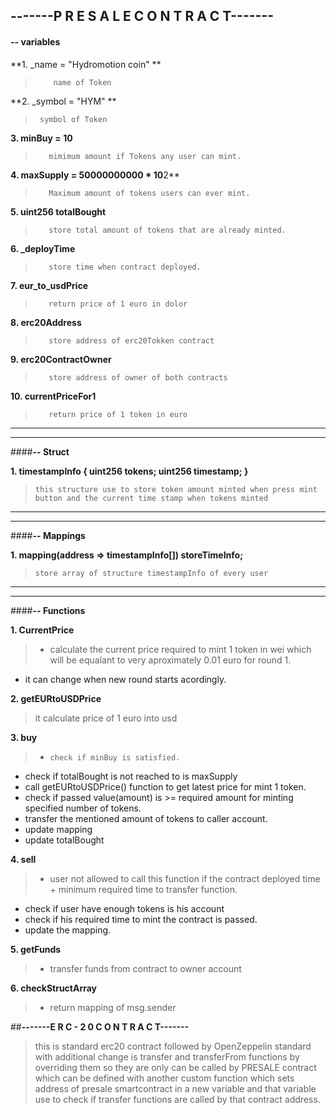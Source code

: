 ## **-------P R E S A L E   C O N T R A C T-------**

#### **-- variables**

**1.  _name = "Hydromotion coin"
**
>         name of Token

**2. _symbol = "HYM"
**
>      symbol of Token

**3. minBuy = 10**
>        mimimum amount if Tokens any user can mint.

**4. maxSupply = 50000000000 * 10**2**
>        Maximum amount of tokens users can ever mint.

**5. uint256 totalBought**
>        store total amount of tokens that are already minted.

**6. _deployTime**
>        store time when contract deployed.

**7. eur_to_usdPrice**
>        return price of 1 euro in dolor 

**8. erc20Address**
>        store address of erc20Tokken contract

**9. erc20ContractOwner**
>        store address of owner of both contracts

**10. currentPriceFor1**
>        return price of 1 token in euro

------------


------------


####**-- Struct**

**1. timestampInfo {
    uint256 tokens;
    uint256 timestamp;
}**
>     this structure use to store token amount minted when press mint button and the current time stamp when tokens minted

------------


------------


####**-- Mappings**

**1. mapping(address => timestampInfo[]) storeTimeInfo;**
>     store array of structure timestampInfo of every user

------------

------------

####**-- Functions**

**1. CurrentPrice**
>    - calculate the current price required to mint 1 token in wei which will be equalant to very aproximately 0.01 euro for round 1. 
   - it can change when new round starts acordingly. 

**2. getEURtoUSDPrice**
>    it calculate price of 1 euro into usd

**3. buy**
>-     check if minBuy is satisfied.
-    check if totalBought is not reached to is maxSupply
-    call getEURtoUSDPrice() function to get latest price for mint 1 token.
-    check if passed value(amount) is >= required amount for minting specified number of tokens.
-    transfer the mentioned amount of tokens to caller account. 
-    update mapping 
-    update totalBought

**4. sell**
>-    user not allowed to call this function if the contract deployed time + minimum required time to transfer function.
-    check if user have enough tokens is his account
-    check if his required time to mint the contract is passed.
-    update the mapping. 

**5. getFunds**
>-    transfer funds from contract to owner account


**6. checkStructArray**
>-    return mapping of msg.sender

##**-------E R C - 2 0   C O N T R A C T-------**

> this is standard erc20 contract followed by OpenZeppelin standard with additional change is transfer and transferFrom functions by overriding them so they are only can be called by PRESALE contract which can be defined with another custom function which sets address of presale smartcontract in a new variable and that variable use to check if transfer functions are called by that contract address.
